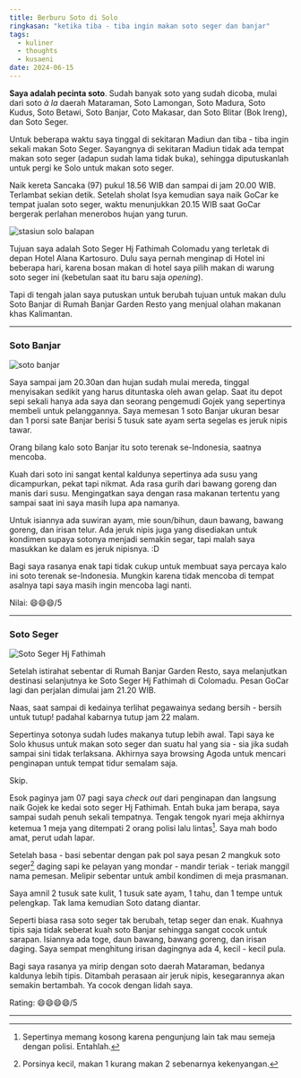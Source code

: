```yaml
---
title: Berburu Soto di Solo
ringkasan: "ketika tiba - tiba ingin makan soto seger dan banjar"
tags:
  - kuliner
  - thoughts
  - kusaeni
date: 2024-06-15
---
```


**Saya adalah pecinta soto**. Sudah banyak soto yang sudah dicoba, mulai dari soto _à la_ daerah Mataraman, Soto Lamongan, Soto Madura, Soto Kudus, Soto Betawi, Soto Banjar, Coto Makasar, dan Soto Blitar (Bok Ireng), dan Soto Seger.

Untuk beberapa waktu saya tinggal di sekitaran Madiun dan tiba - tiba ingin sekali makan Soto Seger. Sayangnya di sekitaran Madiun tidak ada tempat makan soto seger (adapun sudah lama tidak buka), sehingga diputuskanlah untuk pergi ke Solo untuk makan soto seger.

Naik kereta Sancaka (97) pukul 18.56 WIB dan sampai di jam 20.00 WIB. Terlambat sekian detik. Setelah sholat Isya kemudian saya naik GoCar ke tempat jualan soto seger, waktu menunjukkan 20.15 WIB saat GoCar bergerak perlahan menerobos hujan yang turun.

![stasiun solo balapan](https://ik.imagekit.io/hjse9uhdjqd/jurnal/soto/solo_blp?updatedAt=1718442150788)

Tujuan saya adalah Soto Seger Hj Fathimah Colomadu yang terletak di depan Hotel Alana Kartosuro. Dulu saya pernah menginap di Hotel ini beberapa hari, karena bosan makan di hotel saya pilih makan di warung soto seger ini (kebetulan saat itu baru saja _opening_).

Tapi di tengah jalan saya putuskan untuk berubah tujuan untuk makan dulu Soto Banjar di Rumah Banjar Garden Resto yang menjual olahan makanan khas Kalimantan.

---

### Soto Banjar

![soto banjar](https://ik.imagekit.io/hjse9uhdjqd/jurnal/soto/soto_bjr?updatedAt=1718442315210)

Saya sampai jam 20.30an dan hujan sudah mulai mereda, tinggal menyisakan sedikit yang harus dituntaska oleh awan gelap. Saat itu depot sepi sekali hanya ada saya dan seorang pengemudi Gojek yang sepertinya membeli untuk pelanggannya. Saya memesan 1 soto Banjar ukuran besar dan 1 porsi sate Banjar berisi 5 tusuk sate ayam serta segelas es jeruk nipis tawar.

Orang bilang kalo soto Banjar itu soto terenak se-Indonesia, saatnya mencoba.

Kuah dari soto ini sangat kental kaldunya sepertinya ada susu yang dicampurkan, pekat tapi nikmat. Ada rasa gurih dari bawang goreng dan manis dari susu. Mengingatkan saya dengan rasa makanan tertentu yang sampai saat ini saya masih lupa apa namanya.

Untuk isiannya ada suwiran ayam, mie soun/bihun, daun bawang, bawang goreng, dan irisan telur. Ada jeruk nipis juga yang disediakan untuk kondimen supaya sotonya menjadi semakin segar, tapi malah saya masukkan ke dalam es jeruk nipisnya. :D

Bagi saya rasanya enak tapi tidak cukup untuk membuat saya percaya kalo ini soto terenak se-Indonesia. Mungkin karena tidak mencoba di tempat asalnya tapi saya masih ingin mencoba lagi nanti.

Nilai: 😄😄😄/5

---

### Soto Seger

![Soto Seger Hj Fathimah](https://ik.imagekit.io/hjse9uhdjqd/jurnal/soto/soto_sgr?updatedAt=1718442166614)

Setelah istirahat sebentar di Rumah Banjar Garden Resto, saya melanjutkan destinasi selanjutnya ke Soto Seger Hj Fathimah di Colomadu. Pesan GoCar lagi dan perjalan dimulai jam 21.20 WIB.

Naas, saat sampai di kedainya terlihat pegawainya sedang bersih - bersih untuk tutup! padahal kabarnya tutup jam 22 malam.

Sepertinya sotonya sudah ludes makanya tutup lebih awal. Tapi saya ke Solo khusus untuk makan soto seger dan suatu hal yang sia - sia jika sudah sampai sini tidak terlaksana. Akhirnya saya browsing Agoda untuk mencari penginapan untuk tempat tidur semalam saja.

Skip.

Esok paginya jam 07 pagi saya _check out_ dari penginapan dan langsung naik Gojek ke kedai soto seger Hj Fathimah. Entah buka jam berapa, saya sampai sudah penuh sekali tempatnya. Tengak tengok nyari meja akhirnya ketemua 1 meja yang ditempati 2 orang polisi lalu lintas[^1]. Saya mah bodo amat, perut udah lapar.

Setelah basa - basi sebentar dengan pak pol saya pesan 2 mangkuk soto seger[^2] daging sapi ke pelayan yang mondar - mandir teriak - teriak manggil nama pemesan. Melipir sebentar untuk ambil kondimen di meja prasmanan.

Saya amnil 2 tusuk sate kulit, 1 tusuk sate ayam, 1 tahu, dan 1 tempe untuk pelengkap. Tak lama kemudian Soto datang diantar.

Seperti biasa rasa soto seger tak berubah, tetap seger dan enak. Kuahnya tipis saja tidak seberat kuah soto Banjar sehingga sangat cocok untuk sarapan. Isiannya ada toge, daun bawang, bawang goreng, dan irisan daging. Saya sempat menghitung irisan dagingnya ada 4, kecil - kecil pula.

Bagi saya rasanya ya mirip dengan soto daerah Mataraman, bedanya kaldunya lebih tipis. Ditambah perasaan air jeruk nipis, kesegarannya akan semakin bertambah. Ya cocok dengan lidah saya.

Rating: 😄😄😄😄/5

---

[^1]: Sepertinya memang kosong karena pengunjung lain tak mau semeja dengan polisi. Entahlah.

[^2]: Porsinya kecil, makan 1 kurang makan 2 sebenarnya kekenyangan.
